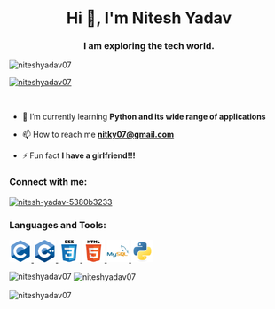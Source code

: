 <h1 align="center">Hi 👋, I'm Nitesh Yadav</h1>
<h3 align="center">I am exploring the tech world.</h3>

<p align="left"> <img src="https://komarev.com/ghpvc/?username=niteshyadav07&label=Profile%20views&color=0e75b6&style=flat" alt="niteshyadav07" /> </p>

<p align="left"> <a href="https://github.com/ryo-ma/github-profile-trophy"><img src="https://github-profile-trophy.vercel.app/?username=niteshyadav07" alt="niteshyadav07" /></a> </p>

<p align="left"> <a href="https://twitter.com/" target="blank"><img src="https://img.shields.io/twitter/follow/?logo=twitter&style=for-the-badge" alt="" /></a> </p>

- 🌱 I’m currently learning **Python and its wide range of applications**

- 📫 How to reach me **nitky07@gmail.com**

- ⚡ Fun fact **I have a girlfriend!!!**

<h3 align="left">Connect with me:</h3>
<p align="left">
<a href="https://linkedin.com/in/nitesh-yadav-5380b3233" target="blank"><img align="center" src="https://raw.githubusercontent.com/rahuldkjain/github-profile-readme-generator/master/src/images/icons/Social/linked-in-alt.svg" alt="nitesh-yadav-5380b3233" height="30" width="40" /></a>
</p>

<h3 align="left">Languages and Tools:</h3>
<p align="left"> <a href="https://www.cprogramming.com/" target="_blank" rel="noreferrer"> <img src="https://raw.githubusercontent.com/devicons/devicon/master/icons/c/c-original.svg" alt="c" width="40" height="40"/> </a> <a href="https://www.w3schools.com/cpp/" target="_blank" rel="noreferrer"> <img src="https://raw.githubusercontent.com/devicons/devicon/master/icons/cplusplus/cplusplus-original.svg" alt="cplusplus" width="40" height="40"/> </a> <a href="https://www.w3schools.com/css/" target="_blank" rel="noreferrer"> <img src="https://raw.githubusercontent.com/devicons/devicon/master/icons/css3/css3-original-wordmark.svg" alt="css3" width="40" height="40"/> </a> <a href="https://www.w3.org/html/" target="_blank" rel="noreferrer"> <img src="https://raw.githubusercontent.com/devicons/devicon/master/icons/html5/html5-original-wordmark.svg" alt="html5" width="40" height="40"/> </a> <a href="https://www.mysql.com/" target="_blank" rel="noreferrer"> <img src="https://raw.githubusercontent.com/devicons/devicon/master/icons/mysql/mysql-original-wordmark.svg" alt="mysql" width="40" height="40"/> </a> <a href="https://www.python.org" target="_blank" rel="noreferrer"> <img src="https://raw.githubusercontent.com/devicons/devicon/master/icons/python/python-original.svg" alt="python" width="40" height="40"/> </a> </p>

<p><img align="left" src="https://github-readme-stats.vercel.app/api/top-langs?username=niteshyadav07&show_icons=true&locale=en&layout=compact" alt="niteshyadav07" /></p>

<p>&nbsp;<img align="center" src="https://github-readme-stats.vercel.app/api?username=niteshyadav07&show_icons=true&locale=en" alt="niteshyadav07" /></p>

<p><img align="center" src="https://github-readme-streak-stats.herokuapp.com/?user=niteshyadav07&" alt="niteshyadav07" /></p>
